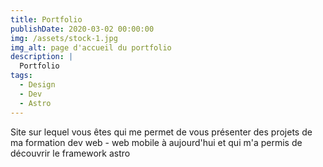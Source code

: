 ```yaml
---
title: Portfolio
publishDate: 2020-03-02 00:00:00
img: /assets/stock-1.jpg
img_alt: page d'accueil du portfolio
description: |
  Portfolio
tags:
  - Design
  - Dev
  - Astro
---
```



Site sur lequel vous êtes qui me permet de vous présenter des projets de ma formation dev web - web mobile à aujourd'hui et qui m'a permis de découvrir le framework astro
